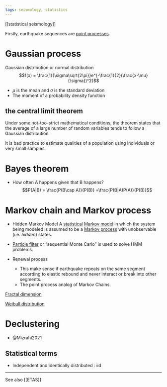 ```yaml
---
tags: seismology, statistics
---
```

[[statistical seismology]]

Firstly, earthquake sequences are [point processes](https://en.wikipedia.org/wiki/Point_process).
# Gaussian process
Gaussian distribution or normal distribution
$$f(x) = \frac{1}{\sigma\sqrt{2\pi}}e^{-\frac{1}{2}(\frac{x-\mu}{\sigma})^2}$$
- $\mu$ is the mean and $\sigma$ is the standard deviation
- The moment of a probability density function

## the central limit theorem
Under some not-too-strict mathematical conditions, the theorem states that the average of a large number of random variables tends to follow a Gaussian distribution

It is bad practice to estimate qualities of a population using individuals or very small samples.

# Bayes theorem
- How often A happens given that B happens?
$$P(A|B) = \frac{P(B\cap A)}{P(B)} =\frac{P(B|A)P(A)}{P(B)}$$

# Markov chain and Markov process
- Hidden Markov Model
  A  [statistical](https://en.wikipedia.org/wiki/Statistical_model)   [Markov model](https://en.wikipedia.org/wiki/Markov_model)  in which the system being modeled is assumed to be a  [Markov process](https://en.wikipedia.org/wiki/Markov_process)  with unobservable (i.e. *hidden*) states.
- [Particle filter]() or “sequential Monte Carlo” is used to solve HMM problems.

- Renewal process
    * This make sense if earthquake repeats on the same segment according to elastic rebound and never interact or break into other segments.
    * The point process analog of Markov Chains.

[Fractal dimension](https://en.wikipedia.org/wiki/Fractal_dimension)

[Weibull distribution](https://en.wikipedia.org/wiki/Weibull_distribution)

# Declustering
- @Mizrahi2021

## Statistical terms
- Independent and identically distributed : iid

---
See also [[ETAS]]